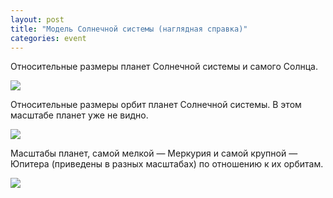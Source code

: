 ```yaml
---
layout: post
title: "Модель Солнечной системы (наглядная справка)"
categories: event
---
```

Относительные размеры планет Солнечной системы и самого Солнца.

![](https://pics.livejournal.com/quillcraft/pic/0016d6pk)

Относительные размеры орбит планет Солнечной системы. В этом масштабе планет уже не видно.

![](https://pics.livejournal.com/quillcraft/pic/0016ex6h)

Масштабы планет, самой мелкой — Меркурия и самой крупной — Юпитера (приведены в разных масштабах) по отношению к их орбитам.

![](https://pics.livejournal.com/quillcraft/pic/0016fh0p)